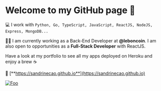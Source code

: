# Welcome to my GitHub page 🚀

💻 I work with `Python, Go, TypeScript, JavaScript, ReactJS, NodeJS, Express, MongoDB...`

👩‍💻 I am currently working as a Back-End Developer at **@leboncoin**. I am also open to opportunities as a **Full-Stack Developer** with ReactJS.

Have a look at my portfolio to see all my apps deployed on Heroku and enjoy a brew ☕   

🔗 [**https://sandrinecao.github.io**](https://sandrinecao.github.io)

[![Foo](https://res.cloudinary.com/dkyqbngya/image/upload/v1624539388/rxercxqkuyfvsk66t4bo.gif)](https://sandrinecao.github.io)
